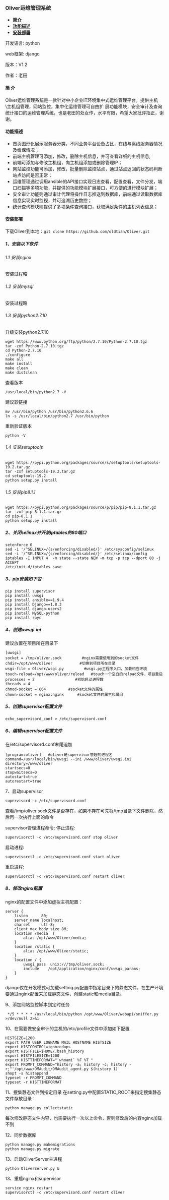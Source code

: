 ### Oliver运维管理系统

- **[简介](#简介)**
- **[功能描述](#功能描述)**
- **[安装部署](#安装部署)**

开发语言: python

web框架: django

版本：V1.2

作者：老田

#### 简  介

  Oliver运维管理系统是一款针对中小企业IT环境集中式运维管理平台，提供主机\主机组管理，网站监控，集中化运维管理可自由扩
  展功能模块，安全审计及查询统计接口的运维管理系统，也是老田的处女作，水平有限，希望大家批评指正，谢谢。


#### 功能描述

- 首页图形化展示服务器分类，不同业务平台设备占比，在线与离线服务器情况及维保情况；
- 前端主机管理可添加，修改，删除主机信息，并可查看详细的主机信息;
- 前端可添加与修改主机组，向主机组添加或删除管理IP；
- 网站监控功能可添加，修改，批量删除监控站点，通过站点返回的状态码判断站点访问是否正常；
- 运维管理通过调用ansible的API接口实现日志查看，配置查看，文件分发，端口扫描等多项功能，并提供的功能模块扩展接口，可方便的进行模块扩展；
- 安全审计功能则通过审计代理将操作日志推送到数据库，前端通过读取数据库信息实现实时监视，并可追溯历史数控；
- 统计查询模块则提供了多项条件查询接口，获取满足条件的主机列表信息；

#### 安装部署
下载Oliver到本地：`git clone https://github.com/oldtian/Oliver.git`

##### 1、安装以下软件
###### 1.1 安装nginx
安装过程略

###### 1.2 安装mysql
安装过程略

###### 1.3 安装python2.7.10
升级安装python2.7.10

    wget https://www.python.org/ftp/python/2.7.10/Python-2.7.10.tgz
    tar -zxf Python-2.7.10.tgz
    cd Python-2.7.10
    ./configure
    make all 
    make install
    make clean
    make distclean
  
查看版本

    /usr/local/bin/python2.7 -V

建议软链接

    mv /usr/bin/python /usr/bin/python2.6.6
    ln -s /usr/local/bin/python2.7 /usr/bin/python
  
重新验证版本

    python -V
  
###### 1.4 安装setuptools

    wget https://pypi.python.org/packages/source/s/setuptools/setuptools-19.2.tar.gz
    tar -zxf setuptools-19.2.tar.gz
    cd setuptools-19.2
    python setup.py install
  
###### 1.5 安装pip8.1.1

    wget https://pypi.python.org/packages/source/p/pip/pip-8.1.1.tar.gz
    tar -zxf pip-8.1.1.tar.gz
    cd pip-8.1.1
    python setup.py install
  
##### 2、关闭selinux并开放iptables的80端口

    setenforce 0
    sed -i '/^SELINUX=/{s/enforcing/disabled/}' /etc/sysconfig/selinux
    sed -i '/^SELINUX=/{s/enforcing/disabled/}' /etc/selinux/config
    iptables -I INPUT 4  -m state --state NEW -m tcp -p tcp --dport 80 -j ACCEPT
    /etc/init.d/iptables save
  
##### 3、pip安装如下包

    pip install supervisor
    pip install uwsgi
    pip install ansible==1.9.4
    pip install Django==1.8.3
    pip install django-users2
    pip install MySQL-python
    pip install rpyc
  
##### 4、创建uwsgi.ini
建议放置在项目所在目录下

    [uwsgi]
    socket = /tmp/oliver.sock         #nginx需要使用到的socket文件
    chdir=/opt/www/oliver            #切换到项目所在目录
    wsgi-file = Oliver/wsgi.py         #wsgi.py主程序入口，加载相应环境
    touch-reload=/opt/www/oliver/reload   #touch一个空白的reload文件，项目重启
    processes = 2                  #初始启动进程数
    threads = 4
    chmod-socket = 664			#socket文件的属性
    chown-socket = nginx:nginx		#socket文件的属主和属组
  
##### 5、创建supervisor配置文件

    echo_supervisord_conf > /etc/supervisord.conf
  
##### 6、编辑supervisor配置文件
在/etc/supervisord.conf末尾追加

    [program:oliver]   #oliver是supervisor管理的进程名
    command=/usr/local/bin/uwsgi --ini /www/oliver/uwsgi.ini
    directory=/www/oliver
    startsecs=0
    stopwaitsecs=0
    autostart=true
    autorestart=true
  
7、启动supervisor

    supervisord -c /etc/supervisord.conf
查看/tmp/oliver.sock文件是否存在，如果不存在可先将/tmp目录下文件删除，然后再一次执行上面的命令

supervisor管理进程命令:
停止进程:

    supervisorctl -c /etc/supervisord.conf stop oliver

启动进程:

    supervisorctl -c /etc/supervisord.conf start oliver

重启进程:

    supervisorctl -c /etc/supervisord.conf restart oliver

##### 8、修改nginx配置
nginx的配置文件中添加虚拟主机配置：

    server {
        listen      80;
        server_name localhost;
        charset     utf-8;
        client_max_body_size 8M;
        location /media  {
            alias /opt/www/Oliver/media;
        }
        location /static {
            alias /opt/www/Oliver/static;
        }
        location / {
            uwsgi_pass  unix:///tmp/oliver.sock;
            include    /opt/application/nginx/conf/uwsgi_params;
        }
    }
  
django仅在开发模式可加载setting.py配置中指定目录下的静态文件，在生产环境要通过nginx配置来加载静态文件，创建static和media目录。

9、添加网站监控脚本到定时任务

     */5 * * * * /usr/local/bin/python /opt/www/Oliver/webapi/sniffer.py >/dev/null 2>&1
  
10、在需要做安全审计的主机的/etc/profile文件中添加如下配置

    HISTSIZE=1200
    export PATH USER LOGNAME MAIL HOSTNAME HISTSIZE
    export HISTCONTROL=ignoredups
    export HISTFILE=$HOME/.bash_history
    export HISTFILESIZE=1200
    export HISTTIMEFORMAT="`whoami` %F %T "
    export PROMPT_COMMAND="history -a; history -c; history -r;"'/opt/www/OMAudit/OMAudit_agent.py $(history 1)'
    shopt -s histappend
    typeset -r PROMPT_COMMAND
    typeset -r HISTTIMEFORMAT
  
11、搜集静态文件到指定目录
在setting.py中配置STATIC_ROOT来指定搜集静态文件存放目录：

    python manage.py collectstatic
每次修改静态文件内容，也需要执行一次以上命令，否则修改后的内容nginx加载不到

12、同步数据库

    python manage.py makemigrations
    python manage.py migrate
  
13、启动OliverServer主进程

    python OliverServer.py &
  
13、重启nginx和supervisor

    service nginx restart
    supervisorctl -c /etc/supervisord.conf restart oliver
